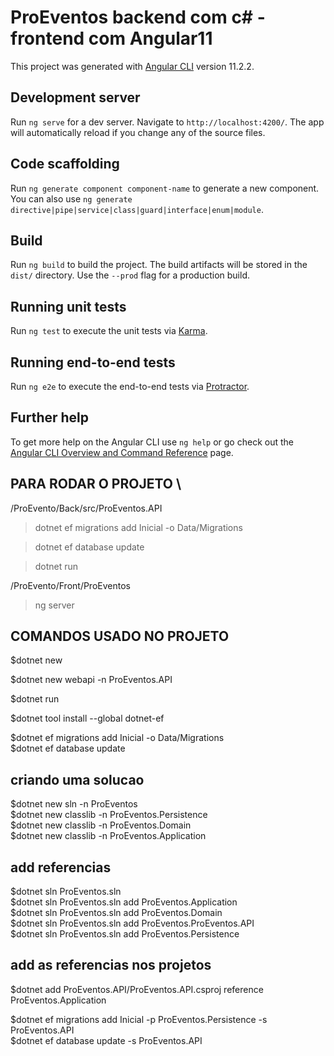# ProEventos backend com c# - frontend com Angular11

This project was generated with [Angular CLI](https://github.com/angular/angular-cli) version 11.2.2.

## Development server

Run `ng serve` for a dev server. Navigate to `http://localhost:4200/`. The app will automatically reload if you change any of the source files.

## Code scaffolding

Run `ng generate component component-name` to generate a new component. You can also use `ng generate directive|pipe|service|class|guard|interface|enum|module`.

## Build

Run `ng build` to build the project. The build artifacts will be stored in the `dist/` directory. Use the `--prod` flag for a production build.

## Running unit tests

Run `ng test` to execute the unit tests via [Karma](https://karma-runner.github.io).

## Running end-to-end tests

Run `ng e2e` to execute the end-to-end tests via [Protractor](http://www.protractortest.org/).

## Further help

To get more help on the Angular CLI use `ng help` or go check out the [Angular CLI Overview and Command Reference](https://angular.io/cli) page.


## PARA RODAR O PROJETO \
/ProEvento/Back/src/ProEventos.API 
>dotnet ef migrations add Inicial -o Data/Migrations

>dotnet ef database update

>dotnet run

/ProEvento/Front/ProEventos
>ng server


## COMANDOS USADO NO PROJETO

$dotnet new

$dotnet new webapi -n ProEventos.API

$dotnet run

$dotnet tool install --global dotnet-ef

$dotnet ef migrations add Inicial -o Data/Migrations \
$dotnet ef database update
## criando uma solucao
$dotnet new sln -n ProEventos \
$dotnet new classlib -n ProEventos.Persistence \
$dotnet new classlib -n ProEventos.Domain \
$dotnet new classlib -n ProEventos.Application

## add referencias
$dotnet sln ProEventos.sln \
$dotnet sln ProEventos.sln add ProEventos.Application \
$dotnet sln ProEventos.sln add ProEventos.Domain \
$dotnet sln ProEventos.sln add ProEventos.ProEventos.API \
$dotnet sln ProEventos.sln add ProEventos.Persistence 

## add as referencias nos projetos
$dotnet add ProEventos.API/ProEventos.API.csproj reference ProEventos.Application

$dotnet ef migrations add Inicial -p ProEventos.Persistence -s ProEventos.API \
$dotnet ef database update -s ProEventos.API 